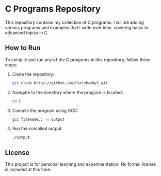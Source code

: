 # C Programs Repository

This repository contains my collection of C programs. I will be adding various programs and examples that I write over time, covering basic to advanced topics in C.

## How to Run

To compile and run any of the C programs in this repository, follow these steps:

1. Clone the repository:

    ```bash
    git clone https://github.com/FarishaNA/C.git
    ```

2. Navigate to the directory where the program is located:

    ```bash
    cd C
    ```

3. Compile the program using GCC:

    ```bash
    gcc filename.c -o output
    ```

4. Run the compiled output:

    ```bash
    ./output
    ```

## License

This project is for personal learning and experimentation. No formal license is included at this time.
